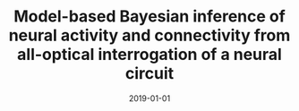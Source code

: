---
title: "Model-based Bayesian inference of neural activity and connectivity from all-optical interrogation of a neural circuit"
collection: publications
category: manuscripts
permalink: /publication/2019-01-01-model-based-calcium
excerpt: 'This paper presents methods for inferring neural activity and connectivity from calcium imaging data.'
date: 2019-01-01
venue: 'Advances in Neural Information Processing Systems'
citation: 'Aitchison L, Russell L, Packer AM, Yan J, Castonguay P, Häusser M, Turaga SC. (2019). &quot;Model-based Bayesian inference of neural activity and connectivity from all-optical interrogation of a neural circuit.&quot; <i>Advances in Neural Information Processing Systems</i>.'
--- 